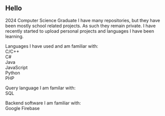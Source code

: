## Hello
2024 Computer Science Graduate
I have many repositories, but they have been mostly school related projects. As such they remain private. I have recently started to upload personal projects and languages I have been learning.

Languages I have used and am familiar with:</br>
C/C++ </br>
C#</br>
Java</br>
JavaScript</br>
Python</br>
PHP</br>

Query language I am familar with:</br>
SQL</br>

Backend software I am familiar with:</br>
Google Firebase</br>

<!--
**JorHart/JorHart** is a ✨ _special_ ✨ repository because its `README.md` (this file) appears on your GitHub profile.

Here are some ideas to get you started:

- 🔭 I’m currently working on ...
- 🌱 I’m currently learning ...
- 👯 I’m looking to collaborate on ...
- 🤔 I’m looking for help with ...
- 💬 Ask me about ...
- 📫 How to reach me: ...
- 😄 Pronouns: ...
- ⚡ Fun fact: ...
-->
